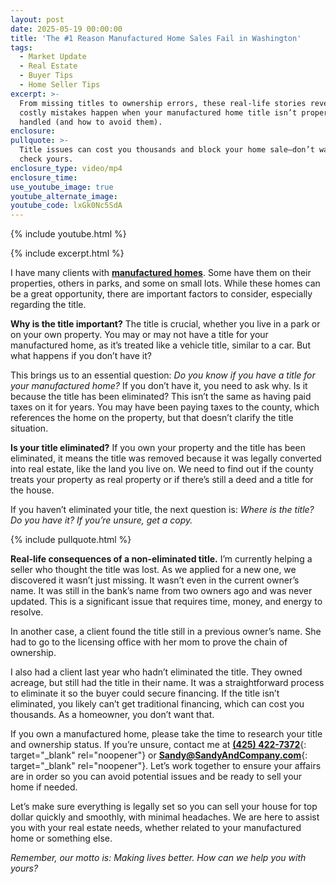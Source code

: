 ```yaml
---
layout: post
date: 2025-05-19 00:00:00
title: 'The #1 Reason Manufactured Home Sales Fail in Washington'
tags:
  - Market Update
  - Real Estate
  - Buyer Tips
  - Home Seller Tips
excerpt: >-
  From missing titles to ownership errors, these real-life stories reveal how
  costly mistakes happen when your manufactured home title isn’t properly
  handled (and how to avoid them).
enclosure:
pullquote: >-
  Title issues can cost you thousands and block your home sale—don’t wait to
  check yours. 
enclosure_type: video/mp4
enclosure_time:
use_youtube_image: true
youtube_alternate_image:
youtube_code: lxGk0Nc5SdA
---
```

{% include youtube.html %}

{% include excerpt.html %}

I have many clients with [**manufactured homes**](https://www.zillow.com/learn/what-is-a-manufactured-house/). Some have them on their properties, others in parks, and some on small lots. While these homes can be a great opportunity, there are important factors to consider, especially regarding the title.

**Why is the title important?** The title is crucial, whether you live in a park or on your own property. You may or may not have a title for your manufactured home, as it’s treated like a vehicle title, similar to a car. But what happens if you don’t have it?

This brings us to an essential question: *Do you know if you have a title for your manufactured home?* If you don’t have it, you need to ask why. Is it because the title has been eliminated? This isn’t the same as having paid taxes on it for years. You may have been paying taxes to the county, which references the home on the property, but that doesn’t clarify the title situation.

**Is your title eliminated?** If you own your property and the title has been eliminated, it means the title was removed because it was legally converted into real estate, like the land you live on. We need to find out if the county treats your property as real property or if there’s still a deed and a title for the house.

If you haven’t eliminated your title, the next question is: *Where is the title? Do you have it? If you’re unsure, get a copy.*

{% include pullquote.html %}

**Real-life consequences of a non-eliminated title.** I’m currently helping a seller who thought the title was lost. As we applied for a new one, we discovered it wasn’t just missing. It wasn’t even in the current owner’s name. It was still in the bank’s name from two owners ago and was never updated. This is a significant issue that requires time, money, and energy to resolve.

In another case, a client found the title still in a previous owner’s name. She had to go to the licensing office with her mom to prove the chain of ownership.

I also had a client last year who hadn’t eliminated the title. They owned acreage, but still had the title in their name. It was a straightforward process to eliminate it so the buyer could secure financing. If the title isn’t eliminated, you likely can’t get traditional financing, which can cost you thousands. As a homeowner, you don’t want that.

If you own a manufactured home, please take the time to research your title and ownership status. If you’re unsure, contact me at [**<u>(425) 422-7372</u>**](tel:%2014254227372){: target="_blank" rel="noopener"} or [**<u>Sandy@SandyAndCompany.com</u>**](mailto:%20Sandy@SandyAndCompany.com){: target="_blank" rel="noopener"}. Let’s work together to ensure your affairs are in order so you can avoid potential issues and be ready to sell your home if needed.

Let’s make sure everything is legally set so you can sell your house for top dollar quickly and smoothly, with minimal headaches. We are here to assist you with your real estate needs, whether related to your manufactured home or something else.

*Remember, our motto is: Making lives better. How can we help you with yours?*